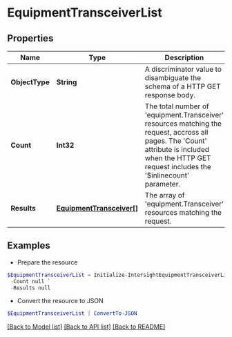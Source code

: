 # EquipmentTransceiverList
## Properties

Name | Type | Description | Notes
------------ | ------------- | ------------- | -------------
**ObjectType** | **String** | A discriminator value to disambiguate the schema of a HTTP GET response body. | 
**Count** | **Int32** | The total number of &#39;equipment.Transceiver&#39; resources matching the request, accross all pages. The &#39;Count&#39; attribute is included when the HTTP GET request includes the &#39;$inlinecount&#39; parameter. | [optional] 
**Results** | [**EquipmentTransceiver[]**](EquipmentTransceiver.md) | The array of &#39;equipment.Transceiver&#39; resources matching the request. | [optional] 

## Examples

- Prepare the resource
```powershell
$EquipmentTransceiverList = Initialize-IntersightEquipmentTransceiverList  -ObjectType null `
 -Count null `
 -Results null
```

- Convert the resource to JSON
```powershell
$EquipmentTransceiverList | ConvertTo-JSON
```

[[Back to Model list]](../README.md#documentation-for-models) [[Back to API list]](../README.md#documentation-for-api-endpoints) [[Back to README]](../README.md)

